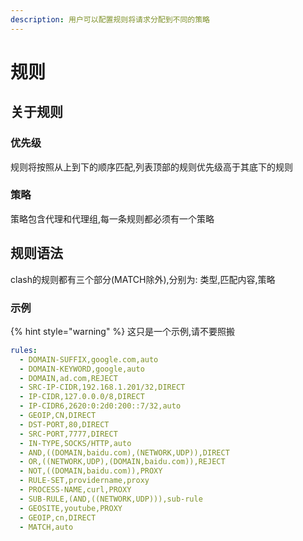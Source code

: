 ```yaml
---
description: 用户可以配置规则将请求分配到不同的策略
---
```


# 规则

## 关于规则

### 优先级

规则将按照从上到下的顺序匹配,列表顶部的规则优先级高于其底下的规则

### 策略

策略包含代理和代理组,每一条规则都必须有一个策略

## 规则语法

clash的规则都有三个部分(MATCH除外),分别为: 类型,匹配内容,策略

### 示例

{% hint style="warning" %}
这只是一个示例,请不要照搬


```yaml
rules:
  - DOMAIN-SUFFIX,google.com,auto
  - DOMAIN-KEYWORD,google,auto
  - DOMAIN,ad.com,REJECT
  - SRC-IP-CIDR,192.168.1.201/32,DIRECT
  - IP-CIDR,127.0.0.0/8,DIRECT
  - IP-CIDR6,2620:0:2d0:200::7/32,auto
  - GEOIP,CN,DIRECT
  - DST-PORT,80,DIRECT
  - SRC-PORT,7777,DIRECT
  - IN-TYPE,SOCKS/HTTP,auto
  - AND,((DOMAIN,baidu.com),(NETWORK,UDP)),DIRECT
  - OR,((NETWORK,UDP),(DOMAIN,baidu.com)),REJECT
  - NOT,((DOMAIN,baidu.com)),PROXY
  - RULE-SET,providername,proxy
  - PROCESS-NAME,curl,PROXY
  - SUB-RULE,(AND,((NETWORK,UDP))),sub-rule
  - GEOSITE,youtube,PROXY
  - GEOIP,cn,DIRECT
  - MATCH,auto
```
